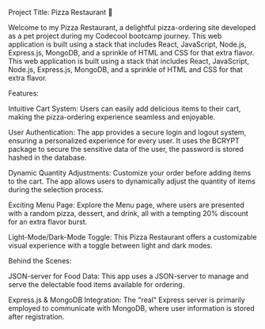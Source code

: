 Project Title: Pizza Restaurant 🍕

Welcome to my Pizza Restaurant, a delightful pizza-ordering site developed as a pet project during my Codecool bootcamp journey. This web application is built using a stack that includes React, JavaScript, Node.js, Express.js, MongoDB, and a sprinkle of HTML and CSS for that extra flavor. This web application is built using a stack that includes React, JavaScript, Node.js, Express.js, MongoDB, and a sprinkle of HTML and CSS for that extra flavor.

Features:

Intuitive Cart System: Users can easily add delicious items to their cart, making the pizza-ordering experience seamless and enjoyable.

User Authentication: The app provides a secure login and logout system, ensuring a personalized experience for every user. It uses the BCRYPT package to secure the sensitive data of the user, the password is stored hashed in the database.

Dynamic Quantity Adjustments: Customize your order before adding items to the cart. The app allows users to dynamically adjust the quantity of items during the selection process.

Exciting Menu Page: Explore the Menu page, where users are presented with a random pizza, dessert, and drink, all with a tempting 20% discount for an extra flavor burst.

Light-Mode/Dark-Mode Toggle: This Pizza Restaurant offers a customizable visual experience with a toggle between light and dark modes.

Behind the Scenes:

JSON-server for Food Data: This app uses a JSON-server to manage and serve the delectable food items available for ordering.

Express.js & MongoDB Integration: The "real" Express server is primarily employed to communicate with MongoDB, where user information is stored after registration.
